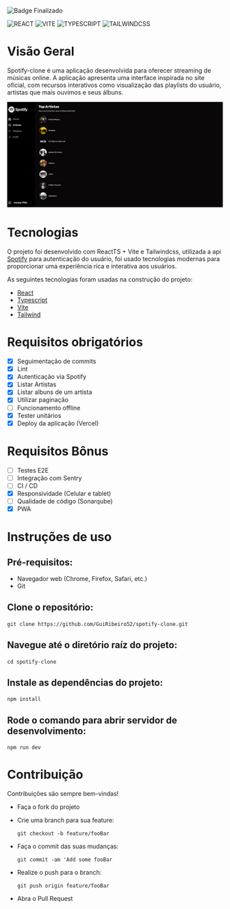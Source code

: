 ![Badge Finalizado](http://img.shields.io/static/v1?label=STATUS&message=Finalizado&color=GREEN&style=for-the-badge)

![REACT](https://img.shields.io/badge/react-%230EA5E9.svg?style=for-the-badge&logo=react&logoColor=white) ![VITE](https://img.shields.io/badge/vite-%239755FF.svg?style=for-the-badge&logo=vite&logoColor=white) ![TYPESCRIPT](https://img.shields.io/badge/typescript-%230EA5E9.svg?style=for-the-badge&logo=typescript&logoColor=white) ![TAILWINDCSS](https://img.shields.io/badge/tailwindcss-%230EA5E9.svg?style=for-the-badge&logo=tailwindcss&logoColor=white)

# Visão Geral

Spotify-clone é uma aplicação desenvolvida para oferecer streaming de músicas online. A aplicação apresenta uma interface inspirada no site oficial, com recursos interativos como visualização das playlists do usuário, artistas que mais ouvimos e seus álbuns.

![Aplicação Spotify](/src/assets/spotify-clone.png)

# Tecnologias

O projeto foi desenvolvido com ReactTS + Vite e Tailwindcss, utilizada a api [Spotify](https://developer.spotify.com/documentation/web-api) para autenticação do usuário, foi usado tecnologias modernas para proporcionar uma experiência rica e interativa aos usuários.

As seguintes tecnologias foram usadas na construção do projeto:

- [React](https://react.dev/)
- [Typescript](https://www.typescriptlang.org/)
- [Vite](https://vitejs.dev/)
- [Tailwind](https://tailwindcss.com/)

# Requisitos obrigatórios

- [x] Seguimentação de commits
- [x] Lint
- [x] Autenticação via Spotify
- [x] Listar Artistas
- [x] Listar albuns de um artista
- [x] Utilizar paginação
- [ ] Funcionamento offline
- [x] Tester unitários
- [x] Deploy da aplicação (Vercel)

# Requisitos Bônus

- [ ] Testes E2E
- [ ] Integração com Sentry
- [ ] CI / CD
- [x] Responsividade (Celular e tablet)
- [ ] Qualidade de código (Sonarqube)
- [x] PWA

# Instruções de uso

## Pré-requisitos:

- Navegador web (Chrome, Firefox, Safari, etc.)
- Git

## Clone o repositório:

```
git clone https://github.com/GuiRibeiro52/spotify-clone.git
```

## Navegue até o diretório raíz do projeto:

```
cd spotify-clone
```

## Instale as dependências do projeto:

```
npm install
```

## Rode o comando para abrir servidor de desenvolvimento:

```
npm run dev
```

# Contribuição

Contribuições são sempre bem-vindas!

- Faça o fork do projeto

- Crie uma branch para sua feature:
  ```
  git checkout -b feature/fooBar
  ```
- Faça o commit das suas mudanças:
  ```
  git commit -am 'Add some fooBar
  ```
- Realize o push para o branch:
  ```
  git push origin feature/fooBar
  ```
- Abra o Pull Request
